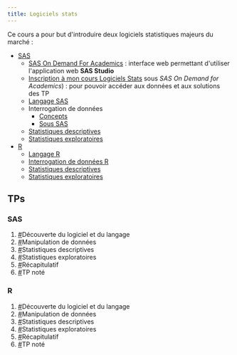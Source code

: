 ```yaml
---
title: Logiciels stats
---
```


Ce cours a pour but d'introduire deux logiciels statistiques majeurs du marché :

- [SAS](http://www.sas.com)
    - [SAS On Demand For Academics](https://odamid.oda.sas.com/) : interface web permettant d'utiliser l'application web **SAS Studio**
    - [Inscription à mon cours Logiciels Stats](https://odamid.oda.sas.com/SASODAControlCenter/enroll.html?enroll=5987151c-9317-479b-889e-9e696608d9cb) sous *SAS On Demand for Academics*) : pour pouvoir accéder aux données et aux solutions des TP	
    - [Langage SAS](slides/langage-sas)
    - Interrogation de données
        - [Concepts](slides/interrogation-concepts)
        - [Sous SAS](slides/interrogation-sas)
    - [Statistiques descriptives](slides/stats-desc-sas)
    - [Statistiques exploratoires](slides/stats-explo-sas)
- [R](http://www.r-project.org)
    - [Langage R](slides/langage-r)
    - [Interrogation de données R](slides/interrogation-r)
    - [Statistiques descriptives](slides/stats-desc-r)
    - [Statistiques exploratoires](slides/stats-explo-r)

## TPs

### SAS

1. [#](logiciels-stats-sas-tp1)Découverte du logiciel et du langage
2. [#](logiciels-stats-sas-tp2)Manipulation de données
3. [#](logiciels-stats-sas-tp3)Statistiques descriptives
4. [#](logiciels-stats-sas-tp4)Statistiques exploratoires
5. [#](logiciels-stats-sas-tp5)Récapitulatif
6. [#](logiciels-stats-sas-tp6)TP noté

### R

1. [#](logiciels-stats-r-tp1)Découverte du logiciel et du langage
2. [#](logiciels-stats-r-tp2)Manipulation de données
3. [#](logiciels-stats-r-tp3)Statistiques descriptives
4. [#](logiciels-stats-r-tp4)Statistiques exploratoires 
5. [#](logiciels-stats-r-tp5)Récapitulatif 
6. [#](logiciels-stats-r-tp6)TP noté

